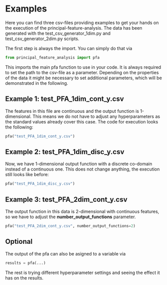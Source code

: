# Examples

Here you can find three csv-files providing examples to get your hands on the execution of the principal-feature-analysis. The data has been generated with the test_csv_generator_1dim.py and test_csv_generator_2dim.py scripts.

The first step is always the import. You can simply do that via
```Python
from principal_feature_analysis import pfa
```
This imports the main pfa function to use in your code.
It is always required to set the path to the csv-file as a parameter. Depending on the properties of the data it might be necessary to set additional parameters, which will be demonstrated in the following.


## Example 1: test_PFA_1dim_cont_y.csv
The features in this file are continuous and the output function is 1-dimensional. This means we do not have to adjust any hyperparameters as the standard values already cover this case. The code for execution looks the following:
```Python
pfa("test_PFA_1dim_cont_y.csv")
```

## Example 2: test_PFA_1dim_disc_y.csv
Now, we have 1-dimensional output function with a discrete co-domain instead of a continuous one. This does not change anything, the execution still looks like before:
```Python
pfa("test_PFA_1dim_disc_y.csv")
```

## Example 3: test_PFA_2dim_cont_y.csv
The output function in this data is 2-dimensional with continuous features, so we have to adjust the **number_output_functions** parameter.
```Python
pfa("test_PFA_2dim_cont_y.csv", number_output_functions=2)
```

## Optional

The output of the pfa can also be asigned to a variable via
```Python
results = pfa(...)
```
The rest is trying different hyperparameter settings and seeing the effect it has on the results.
